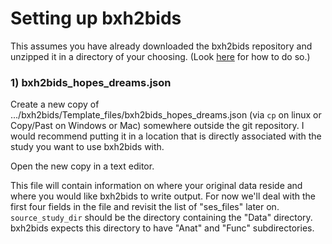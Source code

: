 # Setting up bxh2bids

This assumes you have already downloaded the bxh2bids repository and unzipped it in a directory of your choosing. (Look [here](https://github.com/jlgraner/bxh2bids/blob/Documentation_1/Documentation/01_General_Flow.md) for how to do so.)

### 1) bxh2bids_hopes_dreams.json
Create a new copy of .../bxh2bids/Template_files/bxh2bids_hopes_dreams.json (via `cp` on linux or Copy/Past on Windows or Mac) somewhere outside the git repository. I would recommend putting it in a location that is directly associated with the study you want to use bxh2bids with.

Open the new copy in a text editor.

This file will contain information on where your original data reside and where you would like bxh2bids to write output.
For now we'll deal with the first four fields in the file and revisit the list of "ses_files" later on.
`source_study_dir` should be the directory containing the "Data" directory. bxh2bids expects this directory to have "Anat" and "Func" subdirectories.
